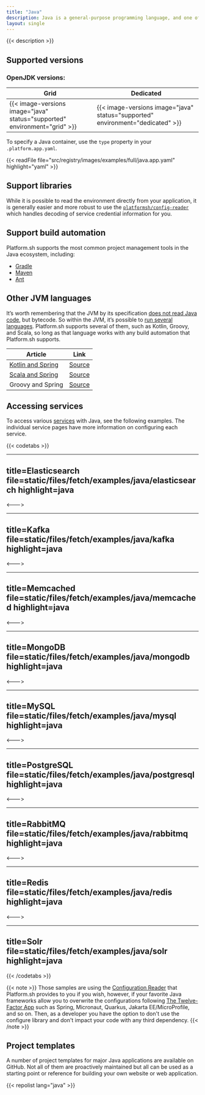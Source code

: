 ```yaml
---
title: "Java"
description: Java is a general-purpose programming language, and one of the most popular in the world today. Platform.sh supports Java runtimes that can be used with build management tools such as Gradle, Maven, and Ant.
layout: single
---
```


{{< description >}}

## Supported versions

### OpenJDK versions:

| **Grid** | **Dedicated** |
|----------------------------------|---------------|
|  {{< image-versions image="java" status="supported" environment="grid" >}} | {{< image-versions image="java" status="supported" environment="dedicated" >}} |

To specify a Java container, use the `type` property in your `.platform.app.yaml`.

{{< readFile file="src/registry/images/examples/full/java.app.yaml" highlight="yaml" >}}

## Support libraries

While it is possible to read the environment directly from your application, it is generally easier and more robust to use the [`platformsh/config-reader`](https://github.com/platformsh/config-reader-java) which handles decoding of service credential information for you.

## Support build automation

Platform.sh supports the most common project management tools in the Java ecosystem, including:

* [Gradle](https://gradle.org/)
* [Maven](https://maven.apache.org/)
* [Ant](https://ant.apache.org/)

## Other JVM languages

It’s worth remembering that the JVM by its specification [does not read Java code](https://docs.oracle.com/javase/specs/jvms/se8/html/index.html), but bytecode. So within the JVM, it’s possible to [run several languages](https://en.wikipedia.org/wiki/List_of_JVM_languages). Platform.sh supports several of them, such as Kotlin, Groovy, and Scala, so long as that language works with any build automation that Platform.sh supports.

| Article                                                      | Link                                                         |
| ------------------------------------------------------------ | ------------------------------------------------------------ |
| [Kotlin and Spring](https://platform.sh/blog/2019/ready-to-have-fun-try-kotlin-and-spring/) | [Source](https://github.com/platformsh-templates/spring-kotlin) |
| [Scala and Spring](https://dzone.com/articles/spring-scala-cloud-psh) | [Source](https://github.com/platformsh-examples/scala)       |
| Groovy and Spring                                            | [Source](https://github.com/platformsh-examples/groovy)      |

## Accessing services

To access various [services](/configuration/services/_index.md) with Java, see the following examples.  The individual service pages have more information on configuring each service.

{{< codetabs >}}

---
title=Elasticsearch
file=static/files/fetch/examples/java/elasticsearch
highlight=java
---

<--->

---
title=Kafka
file=static/files/fetch/examples/java/kafka
highlight=java
---

<--->

---
title=Memcached
file=static/files/fetch/examples/java/memcached
highlight=java
---

<--->

---
title=MongoDB
file=static/files/fetch/examples/java/mongodb
highlight=java
---

<--->

---
title=MySQL
file=static/files/fetch/examples/java/mysql
highlight=java
---

<--->

---
title=PostgreSQL
file=static/files/fetch/examples/java/postgresql
highlight=java
---

<--->

---
title=RabbitMQ
file=static/files/fetch/examples/java/rabbitmq
highlight=java
---

<--->

---
title=Redis
file=static/files/fetch/examples/java/redis
highlight=java
---

<--->

---
title=Solr
file=static/files/fetch/examples/java/solr
highlight=java
---

{{< /codetabs >}}

 {{< note >}}
Those samples are using the [Configuration Reader](https://github.com/platformsh/config-reader-java) that Platform.sh provides to you if you wish, however, if your favorite Java frameworks allow you to overwrite the configurations following [The Twelve-Factor App](https://12factor.net/config) such as Spring, Micronaut, Quarkus, Jakarta EE/MicroProfile, and so on. Then, as a developer you have the option to don't use the configure library and don't impact your code with any third dependency.
{{< /note >}}

## Project templates

A number of project templates for major Java applications are available on GitHub. Not all of them are proactively maintained but all can be used as a starting point or reference for building your own website or web application.

{{< repolist lang="java" >}}
